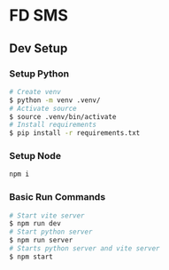 # FD SMS

## Dev Setup

### Setup Python

```sh
# Create venv
$ python -m venv .venv/
# Activate source
$ source .venv/bin/activate
# Install requirements
$ pip install -r requirements.txt
```

### Setup Node

```sh
npm i
```

### Basic Run Commands

```sh
# Start vite server
$ npm run dev
# Start python server
$ npm run server
# Starts python server and vite server
$ npm start
```
